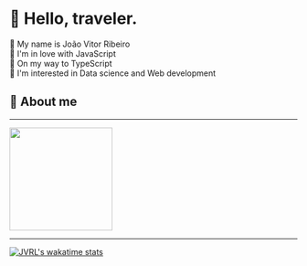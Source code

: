 # 👋 Hello, traveler.

<p>
    🔸 My name is João Vitor Ribeiro<br>
    🔸 I'm in love with JavaScript<br>
    🔸 On my way to TypeScript<br>
    🔸 I'm interested in Data science and Web development<br>
</p>

## 📌 About me
---
<div>
	<img height="180em" src="https://github-readme-stats.vercel.app/api/top-langs/?username=JVRL18&layout=compact&langs_count=7&theme=github_dark&count_private=true&title_color=FF6188&icon_color=fff&text_color=9f9f9f&bg_color=222222"/>
</div>

---

[![JVRL's wakatime stats](https://github-readme-stats.vercel.app/api/wakatime?username=JVRL18&layout=compact&langs_count=6)](https://github.com/JVRL18?tab=repositories)
